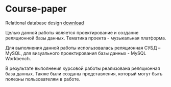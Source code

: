# Course-paper
Relational database design [download](https://github.com/BogdanKononenko/Course-paper/files/7420735/Relational.database.design.pdf)

  Целью данной работы является проектирование и создание реляционной базы
данных. Тематика проекта - музыкальная платформа.

  Для выполнения данной работы использовалась реляционная
СУБД – MySQL, для визуального проектирования базы данных - MySQL Workbench.

  В результате выполнения курсовой работы реализована реляционная
база данных. Также были созданы представления, который могут быть
полезны пользователям в работе.
